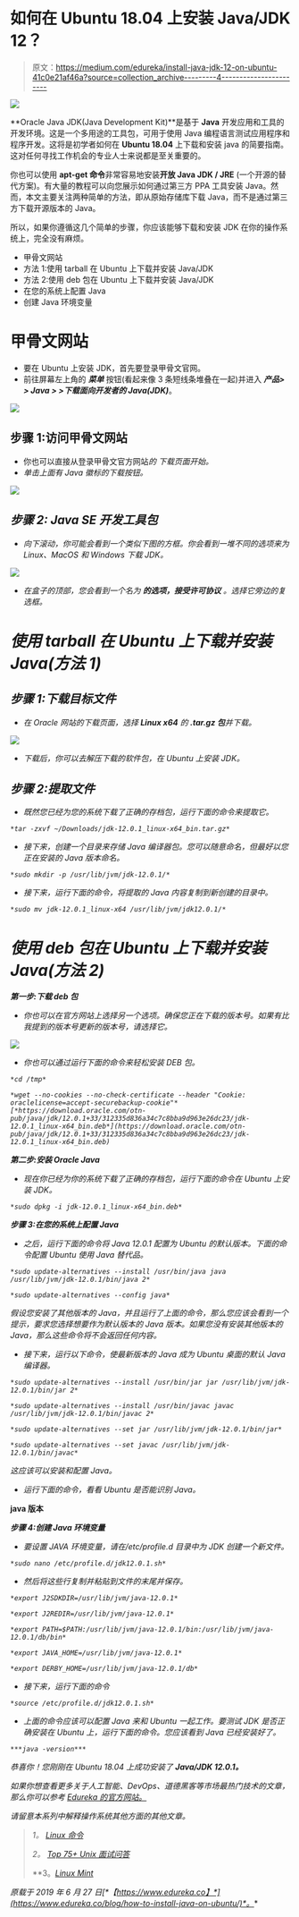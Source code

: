 # 如何在 Ubuntu 18.04 上安装 Java/JDK 12？

> 原文：<https://medium.com/edureka/install-java-jdk-12-on-ubuntu-41c0e21af46a?source=collection_archive---------4----------------------->

![](img/b486cccc6342f054b07a0c0df6fb8ed2.png)

**Oracle Java JDK(Java Development Kit)**是基于 **Java** 开发应用和工具的开发环境。这是一个多用途的工具包，可用于使用 Java 编程语言测试应用程序和程序开发。这将是初学者如何在 **Ubuntu 18.04** 上下载和安装 java 的简要指南。这对任何寻找工作机会的专业人士来说都是至关重要的。

你也可以使用 **apt-get 命令**非常容易地安装**开放 Java JDK / JRE** (一个开源的替代方案)。有大量的教程可以向您展示如何通过第三方 PPA 工具安装 Java。然而，本文主要关注两种简单的方法，即从原始存储库下载 Java，而不是通过第三方下载开源版本的 Java。

所以，如果你遵循这几个简单的步骤，你应该能够下载和安装 JDK 在你的操作系统上，完全没有麻烦。

*   甲骨文网站
*   方法 1:使用 tarball 在 Ubuntu 上下载并安装 Java/JDK
*   方法 2:使用 deb 包在 Ubuntu 上下载并安装 Java/JDK
*   在您的系统上配置 Java
*   创建 Java 环境变量

# 甲骨文网站

*   要在 Ubuntu 上安装 JDK，首先要登录甲骨文官网。
*   前往屏幕左上角的 ***菜单*** 按钮(看起来像 3 条短线条堆叠在一起)并进入 ***产品> > Java > >下载面向开发者的 Java(JDK)***。

![](img/4972d140fc108d897d8a1ac5ad674a6a.png)

## 步骤 1:访问甲骨文网站

*   你也可以直接从登录甲骨文官方网站*的 下载页面开始。*
*   *单击上面有 Java 徽标的下载按钮。*

*![](img/8bf6346a6f78f408e8e41178ff5e896c.png)*

## *步骤 2: Java SE 开发工具包*

*   *向下滚动，你可能会看到一个类似下图的方框。你会看到一堆不同的选项来为 Linux、MacOS 和 Windows 下载 JDK。*

*![](img/560ea397b7ced6887b217c8acac53124.png)*

*   *在盒子的顶部，您会看到一个名为 ***的选项，接受许可协议*** 。选择它旁边的复选框。*

# *使用 tarball 在 Ubuntu 上下载并安装 Java(方法 1)*

## *步骤 1:下载目标文件*

*   *在 Oracle 网站的下载页面，选择 **Linux x64** 的 **.tar.gz 包**并下载。*

*![](img/4a5973a5608df89be896f72f16aa0c69.png)*

*   *下载后，你可以去解压下载的软件包，在 Ubuntu 上安装 JDK。*

## *步骤 2:提取文件*

*   *既然您已经为您的系统下载了正确的存档包，运行下面的命令来提取它。*

*`*tar -zxvf ~/Downloads/jdk-12.0.1_linux-x64_bin.tar.gz*`*

*   *接下来，创建一个目录来存储 Java 编译器包。您可以随意命名，但最好以您正在安装的 Java 版本命名。*

*`*sudo mkdir -p /usr/lib/jvm/jdk-12.0.1/*`*

*   *接下来，运行下面的命令，将提取的 Java 内容复制到新创建的目录中。*

*`*sudo mv jdk-12.0.1_linux-x64 /usr/lib/jvm/jdk12.0.1/*`*

# *使用 deb 包在 Ubuntu 上下载并安装 Java(方法 2)*

***第一步:下载 deb 包***

*   *你也可以在官方网站上选择另一个选项。确保您正在下载的版本号。如果有比我提到的版本号更新的版本号，请选择它。*

*![](img/30953915c0557d92b683bdc9a7aadd52.png)*

*   *你也可以通过运行下面的命令来轻松安装 DEB 包。*

*`*cd /tmp*`*

*`*wget --no-cookies --no-check-certificate --header "Cookie: oraclelicense=accept-securebackup-cookie"* [*https://download.oracle.com/otn-pub/java/jdk/12.0.1+33/312335d836a34c7c8bba9d963e26dc23/jdk-12.0.1_linux-x64_bin.deb*](https://download.oracle.com/otn-pub/java/jdk/12.0.1+33/312335d836a34c7c8bba9d963e26dc23/jdk-12.0.1_linux-x64_bin.deb)`*

***第二步:安装 Oracle Java***

*   *现在你已经为你的系统下载了正确的存档包，运行下面的命令在 Ubuntu 上安装 JDK。*

*`*sudo dpkg -i jdk-12.0.1_linux-x64_bin.deb*`*

***步骤 3:在您的系统上配置 Java***

*   *之后，运行下面的命令将 Java 12.0.1 配置为 Ubuntu 的默认版本。下面的命令配置 Ubuntu 使用 Java 替代品。*

*`*sudo update-alternatives --install /usr/bin/java java /usr/lib/jvm/jdk-12.0.1/bin/java 2*`*

*`*sudo update-alternatives --config java*`*

*假设您安装了其他版本的 Java，并且运行了上面的命令，那么您应该会看到一个提示，要求您选择想要作为默认版本的 Java 版本。如果您没有安装其他版本的 Java，那么这些命令将不会返回任何内容。*

*   *接下来，运行以下命令，使最新版本的 Java 成为 Ubuntu 桌面的默认 Java 编译器。*

*`*sudo update-alternatives --install /usr/bin/jar jar /usr/lib/jvm/jdk-12.0.1/bin/jar 2*`*

*`*sudo update-alternatives --install /usr/bin/javac javac /usr/lib/jvm/jdk-12.0.1/bin/javac 2*`*

*`*sudo update-alternatives --set jar /usr/lib/jvm/jdk-12.0.1/bin/jar*`*

*`*sudo update-alternatives --set javac /usr/lib/jvm/jdk-12.0.1/bin/javac*`*

*这应该可以安装和配置 Java。*

*   *运行下面的命令，看看 Ubuntu 是否能识别 Java。*

**java 版本**

***步骤 4:创建 Java 环境变量***

*   *要设置 JAVA 环境变量，请在/etc/profile.d 目录中为 JDK 创建一个新文件。*

*`*sudo nano /etc/profile.d/jdk12.0.1.sh*`*

*   *然后将这些行复制并粘贴到文件的末尾并保存。*

*`*export J2SDKDIR=/usr/lib/jvm/java-12.0.1*`*

*`*export J2REDIR=/usr/lib/jvm/java-12.0.1*`*

*`*export PATH=$PATH:/usr/lib/jvm/java-12.0.1/bin:/usr/lib/jvm/java-12.0.1/db/bin*`*

*`*export JAVA_HOME=/usr/lib/jvm/java-12.0.1*`*

*`*export DERBY_HOME=/usr/lib/jvm/java-12.0.1/db*`*

*   *接下来，运行下面的命令*

*`*source /etc/profile.d/jdk12.0.1.sh*`*

*   *上面的命令应该可以配置 Java 来和 Ubuntu 一起工作。要测试 JDK 是否正确安装在 Ubuntu 上，运行下面的命令。您应该看到 Java 已经安装好了。*

*`***java -version***`*

*恭喜你！您刚刚在 Ubuntu 18.04 上成功安装了 ***Java/JDK 12.0.1。****

*如果你想查看更多关于人工智能、DevOps、道德黑客等市场最热门技术的文章，那么你可以参考 [Edureka 的官方网站。](https://www.edureka.co/blog/?utm_source=medium&utm_medium=content-link&utm_campaign=types-of-shells-in-linux)*

*请留意本系列中解释操作系统其他方面的其他文章。*

> **1。* [*Linux 命令*](/edureka/linux-commands-895d69fa4f07)*
> 
> **2。* [*Top 75+ Unix 面试问答*](/edureka/unix-interview-questions-dba26b8a13bc)*
> 
> **3。*[*Linux Mint*](/edureka/linux-mint-904d4de15c58)*

**原载于 2019 年 6 月 27 日*[*【https://www.edureka.co】*](https://www.edureka.co/blog/how-to-install-java-on-ubuntu/)*。**